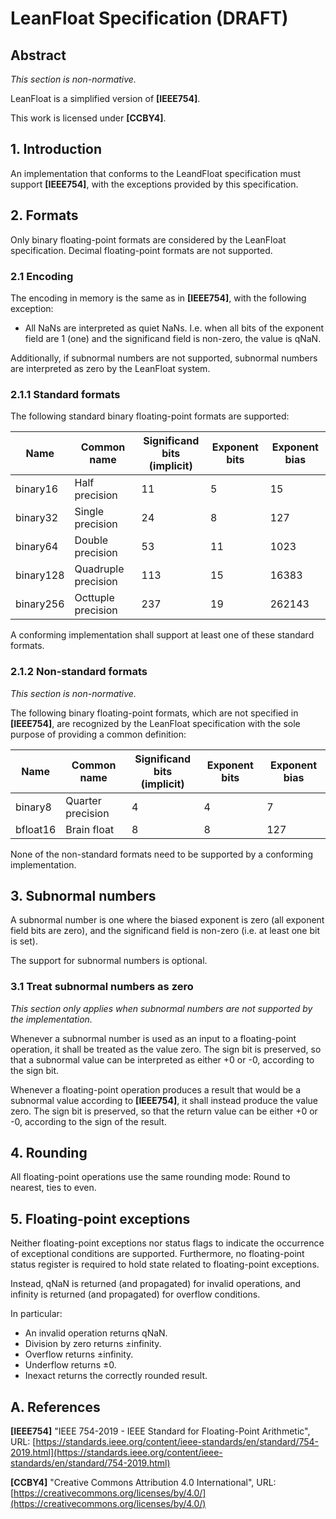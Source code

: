 # LeanFloat Specification (DRAFT)

## Abstract

*This section is non-normative.*

LeanFloat is a simplified version of **[IEEE754]**.

This work is licensed under **[CCBY4]**.

## 1. Introduction

An implementation that conforms to the LeandFloat specification must support
**[IEEE754]**, with the exceptions provided by this specification.

## 2. Formats

Only binary floating-point formats are considered by the LeanFloat
specification. Decimal floating-point formats are not supported.

### 2.1 Encoding

The encoding in memory is the same as in **[IEEE754]**, with the following
exception:

* All NaNs are interpreted as quiet NaNs. I.e. when all bits of the exponent
  field are 1 (one) and the significand field is non-zero, the value is qNaN.

Additionally, if subnormal numbers are not supported, subnormal numbers are
interpreted as zero by the LeanFloat system.

### 2.1.1 Standard formats

The following standard binary floating-point formats are supported:

| Name      | Common name         | Significand bits<br>(implicit) | Exponent bits | Exponent bias |
| --------- | ------------------- | ------------------------------ | ------------- | ------------- |
| binary16  | Half precision      | 11                             | 5             | 15            |
| binary32  | Single precision    | 24                             | 8             | 127           |
| binary64  | Double precision    | 53                             | 11            | 1023          |
| binary128 | Quadruple precision | 113                            | 15            | 16383         |
| binary256 | Octtuple precision  | 237                            | 19            | 262143        |

A conforming implementation shall support at least one of these standard
formats.

### 2.1.2 Non-standard formats

*This section is non-normative.*

The following binary floating-point formats, which are not specified in
**[IEEE754]**, are recognized by the LeanFloat specification with the sole
purpose of providing a common definition:

| Name      | Common name         | Significand bits<br>(implicit) | Exponent bits | Exponent bias |
| --------- | ------------------- | ------------------------------ | ------------- | ------------- |
| binary8   | Quarter precision   | 4                              | 4             | 7             |
| bfloat16  | Brain float         | 8                              | 8             | 127           |

None of the non-standard formats need to be supported by a conforming
implementation.

## 3. Subnormal numbers

A subnormal number is one where the biased exponent is zero (all exponent field
bits are zero), and the significand field is non-zero (i.e. at least one bit
is set).

The support for subnormal numbers is optional.

### 3.1 Treat subnormal numbers as zero

*This section only applies when subnormal numbers are not supported by the
implementation.*

Whenever a subnormal number is used as an input to a floating-point operation,
it shall be treated as the value zero. The sign bit is preserved, so that a
subnormal value can be interpreted as either +0 or -0, according to the sign
bit.

Whenever a floating-point operation produces a result that would be a subnormal
value according to **[IEEE754]**, it shall instead produce the value zero. The
sign bit is preserved, so that the return value can be either +0 or -0,
according to the sign of the result.

## 4. Rounding

All floating-point operations use the same rounding mode: Round to nearest,
ties to even.

## 5. Floating-point exceptions

Neither floating-point exceptions nor status flags to indicate the occurrence
of exceptional conditions are supported. Furthermore, no floating-point status
register is required to hold state related to floating-point exceptions.

Instead, qNaN is returned (and propagated) for invalid operations, and
infinity is returned (and propagated) for overflow conditions.

In particular:

* An invalid operation returns qNaN.
* Division by zero returns ±infinity.
* Overflow returns ±infinity.
* Underflow returns ±0.
* Inexact returns the correctly rounded result.

## A. References

**[IEEE754]** "IEEE 754-2019 - IEEE Standard for Floating-Point Arithmetic",
URL: [https://standards.ieee.org/content/ieee-standards/en/standard/754-2019.html](https://standards.ieee.org/content/ieee-standards/en/standard/754-2019.html)

**[CCBY4]** "Creative Commons Attribution 4.0 International",
URL: [https://creativecommons.org/licenses/by/4.0/](https://creativecommons.org/licenses/by/4.0/)
